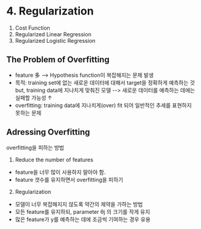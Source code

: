 # 4. Regularization

1) Cost Function
2) Regularized Linear Regression
3) Regularized Logistic Regression


## The Problem of Overfitting
- feature 多 --> Hypothesis function이 복잡해지는 문제 발생
- 목적: training set에 없는 새로운 데이터에 대해서 target을 정확하게 예측하는 것
but, training data에 지나치게 맞춰진 모델 --> 새로운 데이터를 예측하는 데에는 실패할 가능성 ↑
- overfitting: training data에 지나치게(over) fit 되어 일반적인 추세를 표현하지 못하는 문제



## Adressing Overfitting
overfitting을 피하는 방법

1) Reduce the number of features
- feature을 너무 많이 사용하지 말아야 함.
- feature 갯수를 유지하면서 overfitting을 피하기

2) Regularization
- 모델이 너무 복잡해지지 않도록 약간의 제약을 가하는 방법
- 모든 feature를 유지하되, parameter θj 의 크기를 작게 유지
- 많은 feature가 y를 예측하는 데에 조금씩 기여하는 경우 유용